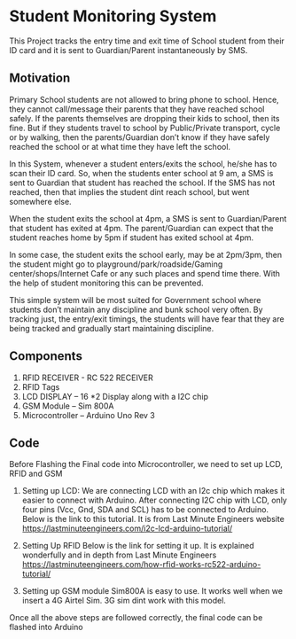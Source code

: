 
# Student Monitoring System

This Project tracks the entry time and exit time of School student from their ID card and it is sent to Guardian/Parent instantaneously by SMS.


## Motivation

Primary School students are not allowed to bring phone to school. Hence, they cannot call/message their parents that they have reached school safely. If the parents themselves are dropping their kids to school, then its fine. But if they students travel to school by Public/Private transport, cycle or by walking, then the parents/Guardian don’t know if they have safely reached the school or at what time they have left the school.

In this System, whenever a student enters/exits the school, he/she has to scan their ID card. So, when the students enter school at 9 am, a SMS is sent to Guardian that student has reached the school. If the SMS has not reached, then that implies the student dint reach school, but went somewhere else.

When the student exits the school at 4pm, a SMS is sent to Guardian/Parent that student has exited at 4pm. The parent/Guardian can expect that the student reaches home by 5pm if student has exited school at 4pm.

In some case, the student exits the school early, may be at 2pm/3pm, then the student might go to playground/park/roadside/Gaming center/shops/Internet Cafe or any such places and spend time there. With the help of student monitoring this can be prevented.

This simple system will be most suited for Government school where students don’t maintain any discipline and bunk school very often. By tracking just, the entry/exit timings, the students will have fear that they are being tracked and gradually start maintaining discipline.

## Components
1. RFID RECEIVER - RC 522 RECEIVER
2. RFID Tags
3. LCD DISPLAY – 16 *2 Display along with a I2C chip
4. GSM Module – Sim 800A
5. Microcontroller – Arduino Uno Rev 3

## Code
Before Flashing the Final code into Microcontroller, we need to set up LCD, RFID and GSM

1.	Setting up LCD:
We are connecting LCD with an I2c chip which makes it easier to connect with Arduino.
After connecting I2C chip with LCD, only four pins (Vcc, Gnd, SDA and SCL) has to be connected to Arduino.
Below is the link to this tutorial. It is from Last Minute Engineers website
https://lastminuteengineers.com/i2c-lcd-arduino-tutorial/

2.	Setting Up RFID
Below is the link for setting it up. It is explained wonderfully and in depth from Last Minute Engineers
https://lastminuteengineers.com/how-rfid-works-rc522-arduino-tutorial/


3.	Setting up GSM module
Sim800A is easy to use. It works well when we insert a 4G Airtel Sim. 3G sim dint work with this model.


Once all the above steps are followed correctly, the final code can be flashed into Arduino 




